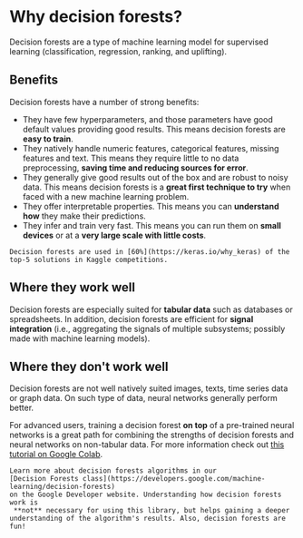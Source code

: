 # Why decision forests?

Decision forests are a type of machine learning model for supervised learning
(classification, regression, ranking, and uplifting).

## Benefits

Decision forests have a number of strong benefits:

-   They have few hyperparameters, and those parameters have good default values
    providing good results. This means decision forests are **easy to train**.
-   They natively handle numeric features, categorical features, missing
    features and text. This means they require little to no data preprocessing,
     **saving time and reducing sources for error**.
-   They generally give good results out of the box and are robust to noisy
    data. This means decision forests is a **great first technique to try** when
    faced with a new machine learning problem.
-   They offer interpretable properties. This means you can **understand how**
    they make their predictions.
-   They infer and train very fast. This means you can run them on **small
    devices** or at a **very large scale with little costs**.

``` {note}
Decision forests are used in [60%](https://keras.io/why_keras) of the top-5 solutions in Kaggle competitions.
```

## Where they work well

Decision forests are especially suited for **tabular data** such as databases
or spreadsheets. In addition, decision forests are efficient for
**signal integration** (i.e., aggregating the signals of multiple subsystems;
possibly made with machine learning models).

## Where they don't work well

Decision forests are not well natively suited images, texts, time series data or
graph data. On such type of data, neural networks generally perform better.

For advanced users, training a decision forest **on top** of a pre-trained
neural networks is a great path for combining the strengths of decision forests
and neural networks on non-tabular data. For more information check out 
[this tutorial on Google Colab](https://www.tensorflow.org/decision_forests/tutorials/intermediate_colab).

``` {note}
Learn more about decision forests algorithms in our
[Decision Forests class](https://developers.google.com/machine-learning/decision-forests)
on the Google Developer website. Understanding how decision forests work is
 **not** necessary for using this library, but helps gaining a deeper
understanding of the algorithm's results. Also, decision forests are fun!
```
